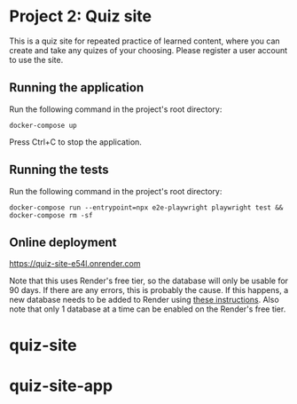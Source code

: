 # Project 2: Quiz site

This is a quiz site for repeated practice of learned content, where you can create and take any quizes of your choosing. Please register a user account to use the site.

## Running the application
Run the following command in the project's root directory:
```
docker-compose up
```
Press Ctrl+C to stop the application.

## Running the tests
Run the following command in the project's root directory:
```
docker-compose run --entrypoint=npx e2e-playwright playwright test && docker-compose rm -sf
```

## Online deployment
https://quiz-site-e54l.onrender.com

Note that this uses Render's free tier, so the database will only be usable for 90 days. If there are any errors, this is probably the cause. If this happens, a new database needs to be added to Render using [these instructions](https://fitech101.aalto.fi/web-software-development/15-deployment-iii/1-deployment-and-databases-using-render/). Also note that only 1 database at a time can be enabled on the Render's free tier.
# quiz-site
# quiz-site-app
